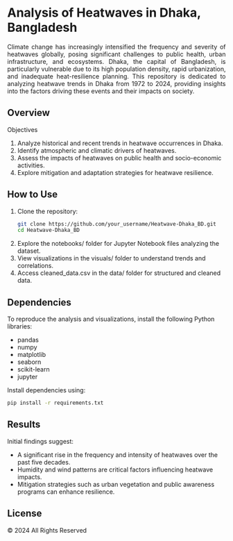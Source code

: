 # Analysis of Heatwaves in Dhaka, Bangladesh
<p align="justify">Climate change has increasingly intensified the frequency and severity of heatwaves globally, posing significant challenges to public health, urban infrastructure, and ecosystems. Dhaka, the capital of Bangladesh, is particularly vulnerable due to its high population density, rapid urbanization, and inadequate heat-resilience planning. This repository is dedicated to analyzing heatwave trends in Dhaka from 1972 to 2024, providing insights into the factors driving these events and their impacts on society.</p>

## Overview
<p align="justify>This repository contains data and analysis related to the occurrence, intensity, and impacts of heatwaves in Dhaka, Bangladesh, from 1972 to 2024. It aims to provide insights into climatic trends, atmospheric factors, and the socio-economic consequences of heatwaves in the region.</p>

The dataset includes daily climate records for Dhaka Division, with key variables such as:
- **Temperature** (Maximum, Minimum, and Mean)
- **Precipitation** (Total)
- **Relative Humidity** (Maximum, Minimum, and Mean)
- **Wind Gust** (Maximum and Minimum)
- **Evapotranspiration**
- **Vapor Pressure Deficit**
- **Soil Temperature and Moisture**

The data spans over five decades and is structured to facilitate trend analysis, visualizations, and predictive modeling.

## Objectives
1. Analyze historical and recent trends in heatwave occurrences in Dhaka.
2. Identify atmospheric and climatic drivers of heatwaves.
3. Assess the impacts of heatwaves on public health and socio-economic activities.
4. Explore mitigation and adaptation strategies for heatwave resilience.

## How to Use
1. Clone the repository:
   ```bash
   git clone https://github.com/your_username/Heatwave-Dhaka_BD.git
   cd Heatwave-Dhaka_BD
   ```
2. Explore the notebooks/ folder for Jupyter Notebook files analyzing the dataset.
3. View visualizations in the visuals/ folder to understand trends and correlations.
4. Access cleaned_data.csv in the data/ folder for structured and cleaned data.

## Dependencies
To reproduce the analysis and visualizations, install the following Python libraries:
- pandas
- numpy
- matplotlib
- seaborn
- scikit-learn
- jupyter

Install dependencies using:
```bash
pip install -r requirements.txt
```

## Results
Initial findings suggest:
- A significant rise in the frequency and intensity of heatwaves over the past five decades.
- Humidity and wind patterns are critical factors influencing heatwave impacts.
- Mitigation strategies such as urban vegetation and public awareness programs can enhance resilience.

## License
&copy; 2024 All Rights Reserved
